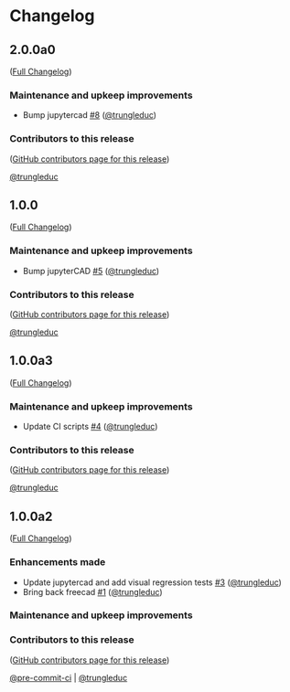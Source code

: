 # Changelog

<!-- <START NEW CHANGELOG ENTRY> -->

## 2.0.0a0

([Full Changelog](https://github.com/jupytercad/jupytercad-freecad/compare/v1.0.0...9f98946a94d3867630a106211c30bfb453b1378d))

### Maintenance and upkeep improvements

- Bump jupytercad [#8](https://github.com/jupytercad/jupytercad-freecad/pull/8) ([@trungleduc](https://github.com/trungleduc))

### Contributors to this release

([GitHub contributors page for this release](https://github.com/jupytercad/jupytercad-freecad/graphs/contributors?from=2024-01-12&to=2024-02-28&type=c))

[@trungleduc](https://github.com/search?q=repo%3Ajupytercad%2Fjupytercad-freecad+involves%3Atrungleduc+updated%3A2024-01-12..2024-02-28&type=Issues)

<!-- <END NEW CHANGELOG ENTRY> -->

## 1.0.0

([Full Changelog](https://github.com/jupytercad/jupytercad-freecad/compare/v1.0.0a3...9d5186e8d40721b464ca83a7051d4d0a580e932e))

### Maintenance and upkeep improvements

- Bump jupyterCAD [#5](https://github.com/jupytercad/jupytercad-freecad/pull/5) ([@trungleduc](https://github.com/trungleduc))

### Contributors to this release

([GitHub contributors page for this release](https://github.com/jupytercad/jupytercad-freecad/graphs/contributors?from=2024-01-02&to=2024-01-12&type=c))

[@trungleduc](https://github.com/search?q=repo%3Ajupytercad%2Fjupytercad-freecad+involves%3Atrungleduc+updated%3A2024-01-02..2024-01-12&type=Issues)

## 1.0.0a3

([Full Changelog](https://github.com/jupytercad/jupytercad-freecad/compare/v1.0.0a2...819560810e99705f93bbc13bd55c2b5d05a0b013))

### Maintenance and upkeep improvements

- Update CI scripts [#4](https://github.com/jupytercad/jupytercad-freecad/pull/4) ([@trungleduc](https://github.com/trungleduc))

### Contributors to this release

([GitHub contributors page for this release](https://github.com/jupytercad/jupytercad-freecad/graphs/contributors?from=2024-01-02&to=2024-01-02&type=c))

[@trungleduc](https://github.com/search?q=repo%3Ajupytercad%2Fjupytercad-freecad+involves%3Atrungleduc+updated%3A2024-01-02..2024-01-02&type=Issues)

## 1.0.0a2

([Full Changelog](https://github.com/jupytercad/jupytercad-freecad/compare/0f4b13f354b5d2f418f92a5cd36bbd4872b3f26c...199767266111c271179fac9fc41d731297949cfa))

### Enhancements made

- Update jupytercad and add visual regression tests [#3](https://github.com/jupytercad/jupytercad-freecad/pull/3) ([@trungleduc](https://github.com/trungleduc))
- Bring back freecad [#1](https://github.com/jupytercad/jupytercad-freecad/pull/1) ([@trungleduc](https://github.com/trungleduc))

### Maintenance and upkeep improvements

### Contributors to this release

([GitHub contributors page for this release](https://github.com/jupytercad/jupytercad-freecad/graphs/contributors?from=2023-11-17&to=2024-01-02&type=c))

[@pre-commit-ci](https://github.com/search?q=repo%3Ajupytercad%2Fjupytercad-freecad+involves%3Apre-commit-ci+updated%3A2023-11-17..2024-01-02&type=Issues) | [@trungleduc](https://github.com/search?q=repo%3Ajupytercad%2Fjupytercad-freecad+involves%3Atrungleduc+updated%3A2023-11-17..2024-01-02&type=Issues)
